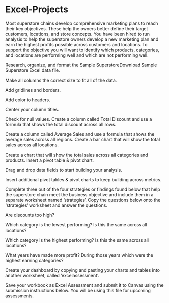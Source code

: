 # Excel-Projects
Most superstore chains develop comprehensive marketing plans to reach their key objectives. These help the owners better define their target customers, locations, and store concepts. You have been hired to run analysis to help the superstore owners develop a new marketing plan and earn the highest profits possible across customers and locations. To support the objective you will want to identify which products, categories, and locations are performing well and which are not performing well.

Research, organize, and format the Sample SuperstoreDownload Sample Superstore Excel data file.

Make all columns the correct size to fit all of the data.

Add gridlines and borders.

Add color to headers.

Center your column titles.

Check for null values.
Create a column called Total Discount and use a formula that shows the total discount across all rows.

Create a column called Average Sales and use a formula that shows the average sales across all regions.
Create a bar chart that will show the total sales across all locations.


Create a chart that will show the total sales across all categories and products.
Insert a pivot table & pivot chart.

Drag and drop data fields to start building your analysis.

Insert additional pivot tables & pivot charts to keep building across metrics.

Complete three out of the four strategies or findings found below that help the superstore chain meet the business objective and include them in a separate worksheet named ’strategies’. Copy the questions below onto the ‘strategies’ worksheet and answer the questions.

Are discounts too high?

Which category is the lowest performing? Is this the same across all locations?

Which category is the highest performing? Is this the same across all locations?

What years have made more profit? During those years which were the highest earning categories?

Create your dashboard by copying and pasting your charts and tables into another worksheet, called ’excelassessment’.

Save your workbook as Excel Assessment and submit it to Canvas using the submission instructions below. You will be using this file for upcoming assessments.
